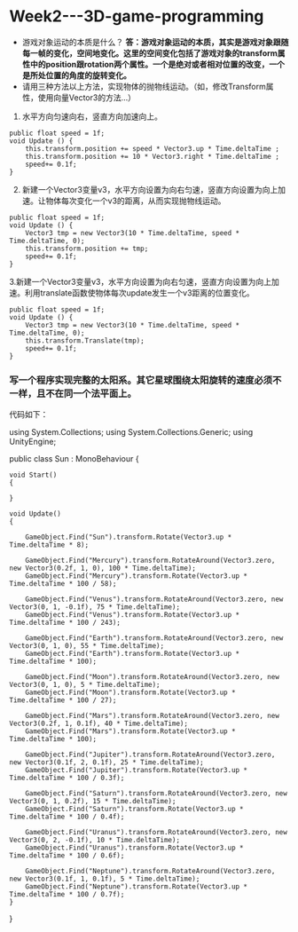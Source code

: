 # Week2---3D-game-programming
 - 游戏对象运动的本质是什么？
**答：游戏对象运动的本质，其实是游戏对象跟随每一帧的变化，空间地变化。这里的空间变化包括了游戏对象的transform属性中的position跟rotation两个属性。一个是绝对或者相对位置的改变，一个是所处位置的角度的旋转变化。**
 - 请用三种方法以上方法，实现物体的抛物线运动。（如，修改Transform属性，使用向量Vector3的方法…）
 1. 水平方向匀速向右，竖直方向加速向上。
```
public float speed = 1f;
void Update () {
    this.transform.position += speed * Vector3.up * Time.deltaTime ;
    this.transform.position += 10 * Vector3.right * Time.deltaTime ;
    speed+= 0.1f;
}
```
2. 新建一个Vector3变量v3，水平方向设置为向右匀速，竖直方向设置为向上加速。让物体每次变化一个v3的距离，从而实现抛物线运动。
```
public float speed = 1f;
void Update () {
    Vector3 tmp = new Vector3(10 * Time.deltaTime, speed * Time.deltaTime, 0);
    this.transform.position += tmp;
    speed+= 0.1f;
}
```
3.新建一个Vector3变量v3，水平方向设置为向右匀速，竖直方向设置为向上加速。利用translate函数使物体每次update发生一个v3距离的位置变化。
```
public float speed = 1f;
void Update () {
    Vector3 tmp = new Vector3(10 * Time.deltaTime, speed * Time.deltaTime, 0);
    this.transform.Translate(tmp);
    speed+= 0.1f;
}
```

 ### 写一个程序实现完整的太阳系。其它星球围绕太阳旋转的速度必须不一样，且不在同一个法平面上。 ###


代码如下：
>>>

  using System.Collections;
using System.Collections.Generic;
using UnityEngine;

public class Sun : MonoBehaviour
{

    void Start()
    { 

    }
  
    void Update()
    {

        GameObject.Find("Sun").transform.Rotate(Vector3.up * Time.deltaTime * 8);

        GameObject.Find("Mercury").transform.RotateAround(Vector3.zero, new Vector3(0.2f, 1, 0), 100 * Time.deltaTime);
        GameObject.Find("Mercury").transform.Rotate(Vector3.up * Time.deltaTime * 100 / 58);

        GameObject.Find("Venus").transform.RotateAround(Vector3.zero, new Vector3(0, 1, -0.1f), 75 * Time.deltaTime);
        GameObject.Find("Venus").transform.Rotate(Vector3.up * Time.deltaTime * 100 / 243);

        GameObject.Find("Earth").transform.RotateAround(Vector3.zero, new Vector3(0, 1, 0), 55 * Time.deltaTime);
        GameObject.Find("Earth").transform.Rotate(Vector3.up * Time.deltaTime * 100);

        GameObject.Find("Moon").transform.RotateAround(Vector3.zero, new Vector3(0, 1, 0), 5 * Time.deltaTime);
        GameObject.Find("Moon").transform.Rotate(Vector3.up * Time.deltaTime * 100 / 27);

        GameObject.Find("Mars").transform.RotateAround(Vector3.zero, new Vector3(0.2f, 1, 0.1f), 40 * Time.deltaTime);
        GameObject.Find("Mars").transform.Rotate(Vector3.up * Time.deltaTime * 100);

        GameObject.Find("Jupiter").transform.RotateAround(Vector3.zero, new Vector3(0.1f, 2, 0.1f), 25 * Time.deltaTime);
        GameObject.Find("Jupiter").transform.Rotate(Vector3.up * Time.deltaTime * 100 / 0.3f);

        GameObject.Find("Saturn").transform.RotateAround(Vector3.zero, new Vector3(0, 1, 0.2f), 15 * Time.deltaTime);
        GameObject.Find("Saturn").transform.Rotate(Vector3.up * Time.deltaTime * 100 / 0.4f);

        GameObject.Find("Uranus").transform.RotateAround(Vector3.zero, new Vector3(0, 2, -0.1f), 10 * Time.deltaTime);
        GameObject.Find("Uranus").transform.Rotate(Vector3.up * Time.deltaTime * 100 / 0.6f);

        GameObject.Find("Neptune").transform.RotateAround(Vector3.zero, new Vector3(0.1f, 1, 0.1f), 5 * Time.deltaTime);
        GameObject.Find("Neptune").transform.Rotate(Vector3.up * Time.deltaTime * 100 / 0.7f);
    }
}

